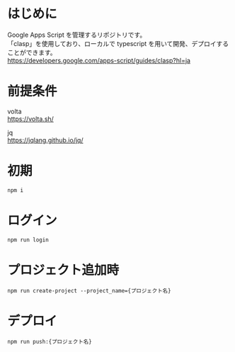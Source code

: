 # はじめに

Google Apps Script を管理するリポジトリです。  
「clasp」を使用しており、ローカルで typescript を用いて開発、デプロイすることができます。  
https://developers.google.com/apps-script/guides/clasp?hl=ja

# 前提条件

volta  
https://volta.sh/

jq  
https://jqlang.github.io/jq/

# 初期

```
npm i
```

# ログイン

```
npm run login
```

# プロジェクト追加時

```
npm run create-project --project_name={プロジェクト名}
```

# デプロイ

```
npm run push:{プロジェクト名}
```
